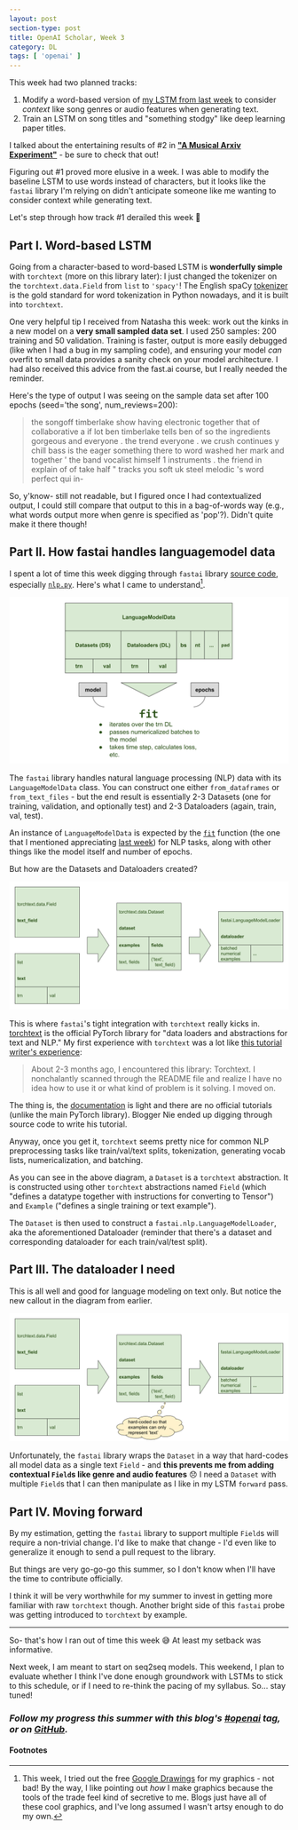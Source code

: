 ```yaml
---
layout: post
section-type: post
title: OpenAI Scholar, Week 3
category: DL
tags: [ 'openai' ]
---
```


This week had two planned tracks:
1. Modify a word-based version of [my LSTM from last week](/dl/2018/06/15/scholar-week2#part-ii-getting-familiar-with-rnns) to consider _context_ like song genres or audio features when generating text.
2. Train an LSTM on song titles and "something stodgy" like deep learning paper titles.

I talked about the entertaining results of #2 in [**"A Musical Arxiv Experiment"**](/dl/2018/06/20/arxiv-song-titles) - be sure to check that out!

Figuring out #1 proved more elusive in a week. I was able to modify the baseline LSTM to use words instead of characters, but it looks like the `fastai` library I'm relying on didn't anticipate someone like me wanting to consider context while generating text.

Let's step through how track #1 derailed this week :slightly_smiling_face:

## Part I. Word-based LSTM

Going from a character-based to word-based LSTM is **wonderfully simple** with `torchtext` (more on this library later): I just changed the tokenizer on the `torchtext.data.Field` from `list` to `'spacy'`! The English spaCy [tokenizer](https://spacy.io/usage/linguistic-features#tokenization) is the gold standard for word tokenization in Python nowadays, and it is built into `torchtext`.

One very helpful tip I received from Natasha this week: work out the kinks in a new model on a **very small sampled data set**. I used 250 samples: 200 training and 50 validation. Training is faster, output is more easily debugged (like when I had a bug in my sampling code), and ensuring your model _can_ overfit to small data provides a sanity check on your model architecture. I had also received this advice from the fast.ai course, but I really needed the reminder.

Here's the type of output I was seeing on the sample data set after 100 epochs (seed='the song', num_reviews=200):
> the songoff timberlake show having electronic together that of collaborative <unk> <unk> <unk> a if lot ben timberlake tells ben of so <unk> <unk> the ingredients <unk> <unk> <unk> gorgeous and everyone . the trend everyone . <unk> we crush continues <unk> y chill bass is the eager something <unk> <unk> <unk> there to word washed her mark and together ' <unk> the band vocalist himself 1 instruments . <unk> <unk> the friend in explain of of take half " tracks <unk> <unk> <unk> you soft <unk> uk steel melodic 's word perfect qui in-

So, y'know- still not readable, but I figured once I had contextualized output, I could still compare that output to this in a bag-of-words way (e.g., what words output more when genre is specified as 'pop'?). Didn't quite make it there though!

## Part II. How fastai handles languagemodel data

I spent a lot of time this week digging through `fastai` library [source code](https://github.com/fastai/fastai/tree/master/fastai), especially [`nlp.py`](https://github.com/fastai/fastai/blob/master/fastai/nlp.py). Here's what I came to understand[^google-draw].

![LanguageModelData](/img/posts/fastai-langmodeldata.svg)

The `fastai` library handles natural language processing (NLP) data with its `LanguageModelData` class. You can construct one either `from_dataframes` or `from_text_files` - but the end result is essentially 2-3 Datasets (one for training, validation, and optionally test) and 2-3 Dataloaders (again, train, val, test).

An instance of `LanguageModelData` is expected by the [`fit`](https://github.com/fastai/fastai/blob/master/fastai/model.py) function (the one that I mentioned appreciating [last week](/dl/2018/06/15/scholar-week2#fastai-library)) for NLP tasks, along with other things like the model itself and number of epochs.

But how are the Datasets and Dataloaders created?

![Datasets to Dataloaders](/img/posts/fastai-ds-dl.svg)

This is where `fastai`'s tight integration with `torchtext` really kicks in. [torchtext](https://github.com/pytorch/text) is the official PyTorch library for "data loaders and abstractions for text and NLP." My first experience with `torchtext` was a lot like [this tutorial writer's experience](http://anie.me/On-Torchtext/):

> About 2-3 months ago, I encountered this library: Torchtext. I nonchalantly scanned through the README file and realize I have no idea how to use it or what kind of problem is it solving. I moved on.

The thing is, the [documentation](http://torchtext.readthedocs.io/en/latest/) is light and there are no official tutorials (unlike the main PyTorch library). Blogger Nie ended up digging through source code to write his tutorial.

Anyway, once you get it, `torchtext` seems pretty nice for common NLP preprocessing tasks like train/val/text splits, tokenization, generating vocab lists, numericalization, and batching.

As you can see in the above diagram, a `Dataset` is a `torchtext` abstraction. It is constructed using other `torchtext` abstractions named `Field` (which "defines a datatype together with instructions for converting to Tensor") and `Example` ("defines a single training or text example").

The `Dataset` is then used to construct a `fastai.nlp.LanguageModelLoader`, aka the aforementioned Dataloader (reminder that there's a dataset and corresponding dataloader for each train/val/test split).

## Part III. The dataloader I need

This is all well and good for language modeling on text only. But notice the new callout in the diagram from earlier.

![Datasets to Dataloaders](/img/posts/fastai-ds-dl-issues.svg)

Unfortunately, the `fastai` library wraps the `Dataset` in a way that hard-codes all model data as a single text `Field` - and **this prevents me from adding contextual `Field`s like genre and audio features** :disappointed: I need a `Dataset` with multiple `Field`s that I can then manipulate as I like in my LSTM `forward` pass.

## Part IV. Moving forward

By my estimation, getting the `fastai` library to support multiple `Field`s will require a non-trivial change. I'd like to make that change - I'd even like to generalize it enough to send a pull request to the library.

But things are very go-go-go this summer, so I don't know when I'll have the time to contribute officially.

I think it will be very worthwhile for my summer to invest in getting more familiar with raw `torchtext` though. Another bright side of this `fastai` probe was getting introduced to `torchtext` by example.

---

So- that's how I ran out of time this week :sweat_smile: At least my setback was informative.

Next week, I am meant to start on seq2seq models. This weekend, I plan to evaluate whether I think I've done enough groundwork with LSTMs to stick to this schedule, or if I need to re-think the pacing of my syllabus. So... stay tuned!

### _Follow my progress this summer with this blog's [#openai](/tags/openai) tag, or on [GitHub](https://github.com/iconix/openai)._

#### Footnotes

[^google-draw]: This week, I tried out the free [Google Drawings](https://docs.google.com/drawings/) for my graphics - not bad! By the way, I like pointing out _how_ I make graphics because the tools of the trade feel kind of secretive to me. Blogs just have all of these cool graphics, and I've long assumed I wasn't artsy enough to do my own.
